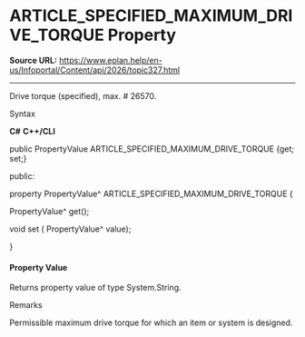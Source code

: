 # ARTICLE_SPECIFIED_MAXIMUM_DRIVE_TORQUE Property

**Source URL:** https://www.eplan.help/en-us/Infoportal/Content/api/2026/topic327.html

---

Drive torque (specified), max. # 26570.

Syntax

**C#**
**C++/CLI**


public PropertyValue ARTICLE_SPECIFIED_MAXIMUM_DRIVE_TORQUE {get; set;}

public:

property PropertyValue^ ARTICLE_SPECIFIED_MAXIMUM_DRIVE_TORQUE {

   PropertyValue^ get();

   void set (    PropertyValue^ value);

}


#### Property Value

Returns property value of type System.String.

Remarks

Permissible maximum drive torque for which an item or system is designed.
